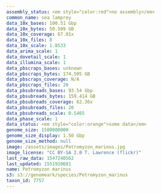 ```yaml
---
assembly_status: <em style="color:red">no assembly</em>
common_name: sea lamprey
data_10x_bases: 100.51 Gbp
data_10x_bytes: 50.509 GB
data_10x_coverage: 67.01x
data_10x_files: 8
data_10x_scale: 1.8533
data_arima_scale: 1
data_dovetail_scale: 1
data_illumina_scale: 1
data_pbscraps_bases: unknown
data_pbscraps_bytes: 174.505 GB
data_pbscraps_coverage: N/A
data_pbscraps_files: 20
data_pbsubreads_bases: 93.54 Gbp
data_pbsubreads_bytes: 159.414 GB
data_pbsubreads_coverage: 62.36x
data_pbsubreads_files: 20
data_pbsubreads_scale: 0.5465
data_phase_scale: 1
data_status: <em style="color:orange">some data</em>
genome_size: 1500000000
genome_size_display: 1.50 Gbp
genome_size_method: null
image: /assets/images/Petromyzon_marinus.jpg
image_license: "CC BY-SA 2.0 T. Lawrence (flickr)"
last_raw_data: 1547240562
last_updated: 1551910681
name: Petromyzon marinus
s3: s3://genomeark/species/Petromyzon_marinus
taxon_id: 7757
---
```

